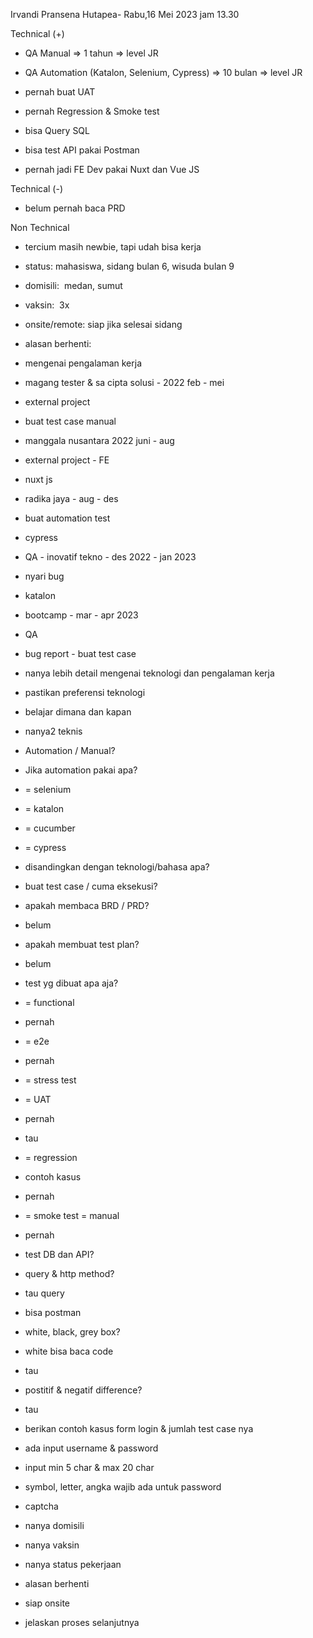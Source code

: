 Irvandi Pransena Hutapea- Rabu,16 Mei 2023 jam 13.30  

  
Technical (+)

- QA Manual => 1 tahun => level JR  
    
- QA Automation (Katalon, Selenium, Cypress) => 10 bulan => level JR  
    
- pernah buat UAT  
    
- pernah Regression & Smoke test  
    
- bisa Query SQL  
    
- bisa test API pakai Postman  
    
- pernah jadi FE Dev pakai Nuxt dan Vue JS  
    

Technical (-)  

- belum pernah baca PRD  
    

Non Technical  

- tercium masih newbie, tapi udah bisa kerja  
    
- status: mahasiswa, sidang bulan 6, wisuda bulan 9  
    
- domisili:  medan, sumut  
    
- vaksin:  3x  
    
- onsite/remote: siap jika selesai sidang  
    
- alasan berhenti:   
    

  

  

- mengenai pengalaman kerja  
    

- magang tester & sa cipta solusi - 2022 feb - mei  
    

- external project  
    
- buat test case manual  
    

- manggala nusantara 2022 juni - aug  
    

- external project - FE  
    
- nuxt js   
    

- radika jaya - aug - des  
    

- buat automation test  
    
- cypress  
    

- QA - inovatif tekno - des 2022 - jan 2023  
    

- nyari bug  
    
- katalon  
    

- bootcamp - mar - apr 2023  
    

- QA  
    
- bug report - buat test case  
    

- nanya lebih detail mengenai teknologi dan pengalaman kerja  
    
- pastikan preferensi teknologi  
    
- belajar dimana dan kapan  
    
- nanya2 teknis  
    

- Automation / Manual?  
    
- Jika automation pakai apa?  
    

- = selenium  
    
- = katalon  
    
- = cucumber  
    
- = cypress  
    
- disandingkan dengan teknologi/bahasa apa?  
    

- buat test case / cuma eksekusi?  
    

- apakah membaca BRD / PRD?  
    

- belum  
    

- apakah membuat test plan?  
    

- belum  
    

- test yg dibuat apa aja?  
    

- = functional  
    

- pernah  
    

- = e2e  
    

- pernah  
    

- = stress test  
    
- = UAT  
    

- pernah  
    
- tau  
    

- = regression  
    

- contoh kasus  
    
- pernah  
    

- = smoke test = manual  
    

- pernah  
    

- test DB dan API?  
    

- query & http method?  
    
- tau query  
    
- bisa postman  
    

- white, black, grey box?  
    

- white bisa baca code  
    
- tau  
    

- postitif & negatif difference?  
    

- tau  
    

- berikan contoh kasus form login & jumlah test case nya  
    

- ada input username & password  
    
- input min 5 char & max 20 char  
    
- symbol, letter, angka wajib ada untuk password  
    
- captcha  
    

- nanya domisili  
    
- nanya vaksin  
    
- nanya status pekerjaan  
    
- alasan berhenti  
    
- siap onsite  
    
- jelaskan proses selanjutnya